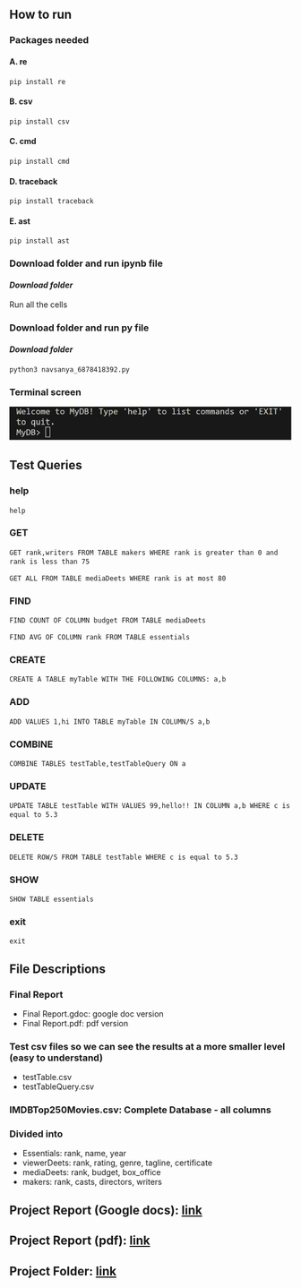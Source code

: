 ## How to run
### Packages needed
#### A. re 
```
pip install re
```
#### B. csv
```
pip install csv
```
#### C. cmd
```
pip install cmd
```
#### D. traceback
```
pip install traceback
```
#### E. ast
```
pip install ast
```
### Download folder and run ipynb file 
#### ***Download folder***
Run all the cells

### Download folder and run py file 
#### ***Download folder***
```
python3 navsanya_6878418392.py 
```
### Terminal screen
![Alt text](image.png)


## Test Queries

### help
```
help
```

### GET
```
GET rank,writers FROM TABLE makers WHERE rank is greater than 0 and rank is less than 75
```
```
GET ALL FROM TABLE mediaDeets WHERE rank is at most 80
```

### FIND
```
FIND COUNT OF COLUMN budget FROM TABLE mediaDeets
```
```
FIND AVG OF COLUMN rank FROM TABLE essentials
```

### CREATE
```
CREATE A TABLE myTable WITH THE FOLLOWING COLUMNS: a,b
```

### ADD
```
ADD VALUES 1,hi INTO TABLE myTable IN COLUMN/S a,b
```

### COMBINE
```
COMBINE TABLES testTable,testTableQuery ON a
```

### UPDATE
```
UPDATE TABLE testTable WITH VALUES 99,hello!! IN COLUMN a,b WHERE c is equal to 5.3
```

### DELETE
```
DELETE ROW/S FROM TABLE testTable WHERE c is equal to 5.3
```
### SHOW
```
SHOW TABLE essentials
```

### exit
```
exit
```

## File Descriptions
###  Final Report
* Final Report.gdoc: google doc version
* Final Report.pdf: pdf version
### Test csv files so we can see the results at a more smaller level (easy to understand)

* testTable.csv
* testTableQuery.csv

### IMDBTop250Movies.csv: Complete Database - all columns

### Divided into
* Essentials: rank, name, year
* viewerDeets: rank, rating, genre, tagline, certificate
* mediaDeets: rank, budget, box_office
* makers: rank, casts, directors, writers

## Project Report (Google docs): [link][1] 
[1]: https://docs.google.com/document/d/1DsRMTtiMdslgF0zM87dfLogxBUjrt4ZoNImmXADyowc/edit?usp=sharing
## Project Report (pdf): [link][3]
[3]: https://drive.google.com/file/d/1pUCBxNKPigCeetU4sRaoL1P9FdAl2voY/view?usp=sharing 
## Project Folder: [link][2]
[2]: https://drive.google.com/drive/folders/11Mhnl9HFpHKqHTPsR85P2prLKBj37rdy?usp=sharing 

